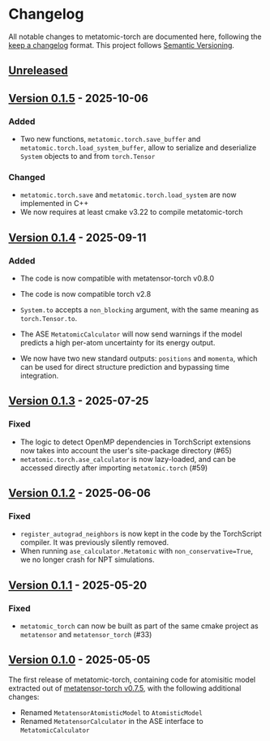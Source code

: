 # Changelog

All notable changes to metatomic-torch are documented here, following the [keep
a changelog](https://keepachangelog.com/en/1.1.0/) format. This project follows
[Semantic Versioning](https://semver.org/spec/v2.0.0.html).

## [Unreleased](https://github.com/metatensor/metatomic/)

<!-- Possible sections for each package:

### Added

### Fixed

### Changed

### Removed
-->

## [Version 0.1.5](https://github.com/metatensor/metatomic/releases/tag/metatomic-torch-v0.1.5) - 2025-10-06

### Added

- Two new functions, `metatomic.torch.save_buffer` and
  `metatomic.torch.load_system_buffer`, allow to serialize and deserialize
  `System` objects to and from `torch.Tensor`

### Changed

- `metatomic.torch.save` and `metatomic.torch.load_system` are now implemented
  in C++
- We now requires at least cmake v3.22 to compile metatomic-torch

## [Version 0.1.4](https://github.com/metatensor/metatomic/releases/tag/metatomic-torch-v0.1.4) - 2025-09-11

### Added

- The code is now compatible with metatensor-torch v0.8.0
- The code is now compatible torch v2.8

- `System.to` accepts a `non_blocking` argument, with the same meaning as
  `torch.Tensor.to`.
- The ASE `MetatomicCalculator` will now send warnings if the model predicts a
  high per-atom uncertainty for its energy output.
- We now have two new standard outputs: `positions` and `momenta`, which can be
  used for direct structure prediction and bypassing time integration.

## [Version 0.1.3](https://github.com/metatensor/metatomic/releases/tag/metatomic-torch-v0.1.3) - 2025-07-25

### Fixed

- The logic to detect OpenMP dependencies in TorchScript extensions now takes
  into account the user's site-package directory (#65)
- `metatomic.torch.ase_calculator` is now lazy-loaded, and can be accessed
  directly after importing `metatomic.torch` (#59)

## [Version 0.1.2](https://github.com/metatensor/metatomic/releases/tag/metatomic-torch-v0.1.2) - 2025-06-06

### Fixed

- `register_autograd_neighbors` is now kept in the code by the TorchScript
  compiler. It was previously silently removed.
- When running `ase_calculator.Metatomic` with `non_conservative=True`, we no
  longer crash for NPT simulations.


## [Version 0.1.1](https://github.com/metatensor/metatomic/releases/tag/metatomic-torch-v0.1.1) - 2025-05-20

### Fixed

- `metatomic_torch` can now be built as part of the same cmake project as
  `metatensor` and `metatensor_torch` (#33)


## [Version 0.1.0](https://github.com/metatensor/metatomic/releases/tag/metatomic-torch-v0.1.0) - 2025-05-05

The first release of metatomic-torch, containing code for atomisitic model
extracted out of [metatensor-torch v0.7.5](https://github.com/metatensor/metatensor/releases/tag/metatensor-torch-v0.7.5), with the following additional changes:

- Renamed `MetatensorAtomisticModel` to `AtomisticModel`
- Renamed `MetatensorCalculator` in the ASE interface to `MetatomicCalculator`
